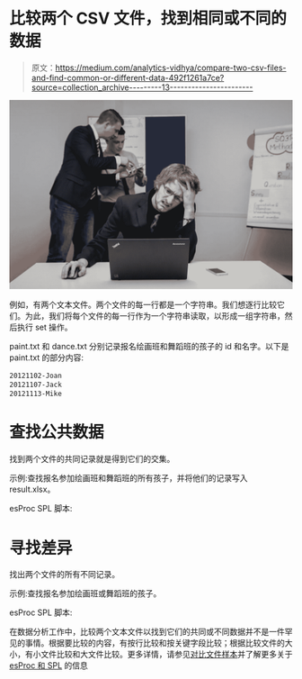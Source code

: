 # 比较两个 CSV 文件，找到相同或不同的数据

> 原文：<https://medium.com/analytics-vidhya/compare-two-csv-files-and-find-common-or-different-data-492f1261a7ce?source=collection_archive---------13----------------------->

![](img/064462bd2b2bc7f34f51501ce6e60acc.png)

例如，有两个文本文件。两个文件的每一行都是一个字符串。我们想逐行比较它们。为此，我们将每个文件的每一行作为一个字符串读取，以形成一组字符串，然后执行 set 操作。

paint.txt 和 dance.txt 分别记录报名绘画班和舞蹈班的孩子的 id 和名字。以下是 paint.txt 的部分内容:

```
20121102-Joan
20121107-Jack
20121113-Mike
```

# 查找公共数据

找到两个文件的共同记录就是得到它们的交集。

示例:查找报名参加绘画班和舞蹈班的所有孩子，并将他们的记录写入 result.xlsx。

esProc SPL 脚本:

# 寻找差异

找出两个文件的所有不同记录。

示例:查找报名参加绘画班或舞蹈班的孩子。

esProc SPL 脚本:

在数据分析工作中，比较两个文本文件以找到它们的共同或不同数据并不是一件罕见的事情。根据要比较的内容，有按行比较和按关键字段比较；根据比较文件的大小，有小文件比较和大文件比较。更多详情，请参见[对比文件样本](http://c.raqsoft.com/article/1600309188122)并了解更多关于 [esProc 和 SPL](http://www.raqsoft.com/p/script-over-csv-xls) 的信息